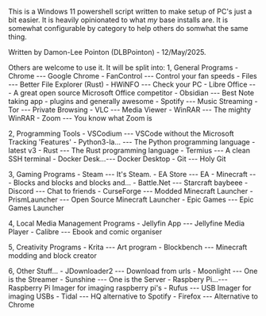 This is a Windows 11 powershell script written to make setup of PC's
just a bit easier. It is heavily opinionated to what *my* base installs are. It is somewhat configurable by category to help others do somwhat the same thing.
    
Written by Damon-Lee Pointon (DLBPointon) - 12/May/2025.


Others are welcome to use it. It will be split into:
1, General Programs
    - Chrome        --- Google Chrome
    - FanControl    --- Control your fan speeds
    - Files         --- Better File Explorer (Rust)
    - HWiNFO        --- Check your PC
    - Libre Office  --- A great open source Microsoft Office competitor
    - Obsidian      --- Best Note taking app - plugins and generally awesome
    - Spotify       --- Music Streaming
    - Tor           --- Private Browsing
    - VLC           --- Media Viewer
    - WinRAR        --- The mighty WinRAR
    - Zoom          --- You know what Zoom is


2, Programming Tools
    - VSCodium      --- VSCode without the Microsoft Tracking 'Features'
    - Python3-la... --- The Python programming language - latest v3
    - Rust          --- The Rust programming language
    - Termius       --- A clean SSH terminal
    - Docker Desk...--- Docker Desktop
    - Git           --- Holy Git

3, Gaming Programs
    - Steam         --- It's Steam.
    - EA Store      --- EA
    - Minecraft     --- Blocks and blocks and blocks and...
    - Battle.Net    --- Starcraft baybeee
    - Discord       --- Chat to friends
    - CurseForge    --- Modded Minecraft Launcher
    - PrismLauncher --- Open Source Minecraft Launcher
    - Epic Games    --- Epic Games Launcher

4, Local Media Management Programs
    - Jellyfin App  --- Jellyfine Media Player
    - Calibre       --- Ebook and comic organiser

5, Creativity Programs
    - Krita         --- Art program
    - Blockbench    --- Minecraft modding and block creator

6, Other Stuff...
    - JDownloader2  --- Download from urls
    - Moonlight     --- One is the Streamer
    - Sunshine      --- One is the Server
    - Raspbery Pi...--- Raspberry Pi Imager for imaging raspberry pi's
    - Rufus         --- USB Imager for imaging USBs
    - Tidal         --- HQ alternative to Spotify
    - Firefox       --- Alternative to Chrome
